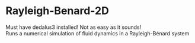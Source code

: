 # Rayleigh-Benard-2D

Must have dedalus3 installed! Not as easy as it sounds! <br>
Runs a numerical simulation of fluid dynamics in a Rayleigh-Bénard system
